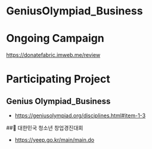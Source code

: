# GeniusOlympiad_Business

# Ongoing Campaign
https://donatefabric.imweb.me/review 

# Participating Project

## Genius Olympiad_Business
- https://geniusolympiad.org/disciplines.html#item-1-3

## 대한민국 청소년 창업경진대회
- https://yeep.go.kr/main/main.do


